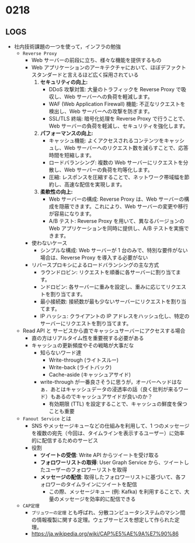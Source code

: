# 0218

## LOGS

- 社内技術課題の一つを使って，インフラの勉強
  - `Reverse Proxy`
    - Web サーバーの前段に立ち、様々な機能を提供するもの
    - Web アプリケーションのアーキテクチャにおいて、ほぼデファクトスタンダードと言えるほど広く採用されている
      1. **セキュリティの向上:**
         - DDoS 攻撃対策: 大量のトラフィックを Reverse Proxy で吸収し、Web サーバーへの負荷を軽減します。
         - WAF (Web Application Firewall) 機能: 不正なリクエストを検出し、Web サーバーへの攻撃を防ぎます。
         - SSL/TLS 終端: 暗号化処理を Reverse Proxy で行うことで、Web サーバーの負荷を軽減し、セキュリティを強化します。
      2. **パフォーマンスの向上:**
         - キャッシュ機能: よくアクセスされるコンテンツをキャッシュし、Web サーバーへのリクエスト数を減らすことで、応答時間を短縮します。
         - ロードバランシング: 複数の Web サーバーにリクエストを分散し、Web サーバーの負荷を均等化します。
         - 圧縮: レスポンスを圧縮することで、ネットワーク帯域幅を節約し、高速な配信を実現します。
      3. **柔軟性の向上:**
         - Web サーバーの構成: Reverse Proxy は、Web サーバーの構成を隠蔽できます。これにより、Web サーバーの変更や移行が容易になります。
         - A/B テスト: Reverse Proxy を用いて、異なるバージョンの Web アプリケーションを同時に提供し、A/B テストを実施できます。
    - 使わないケース
      - シンプルな構成: Web サーバーが 1 台のみで、特別な要件がない場合は、Reverse Proxy を導入する必要がない
    - リバースプロキシによるロードバランシングの主な方式
      - ラウンドロビン: リクエストを順番に各サーバーに割り当てます。
      - ンドロビン: 各サーバーに重みを設定し、重みに応じてリクエストを割り当てます。
      - 最小接続数: 接続数が最も少ないサーバーにリクエストを割り当てます。
      - IP ハッシュ: クライアントの IP アドレスをハッシュ化し、特定のサーバーにリクエストを割り当てます。
  - Read API と サービスから直でキャッシュサーバーにアクセスする場合
    - 直の方はリアルタイム性を重要視する必要がある
    - キャッシュの更新頻度やその戦略が大事だな
      - 知らないワード達
        - Write-through (ライトスルー)
        - Write-back (ライトバック)
        - Cache-aside (キャッシュアサイド)
      - write-through が一番良さそうに思うが，オーバーヘッドはなぁ．あとはキャッシュデータの浸透率の話（良く批判が来るワード）もあるのでキャッシュアサイドが良いのか？
        - 有効期限 (TTL) を設定することで、キャッシュの鮮度を保つことも重要
  - `Fanout Service` とは
    - SNS やメッセージキューなどの仕組みを利用して、1 つのメッセージを複数の宛先（今回は、タイムラインを表示するユーザー）に効率的に配信するためのサービス
    - 役割
      - **ツイートの受信**: Write API からツイートを受け取る
      - **フォロワーリストの取得**: User Graph Service から、ツイートしたユーザーのフォロワーリストを取得
      - **メッセージの配信**: 取得したフォロワーリストに基づいて、各フォロワーのタイムラインにツイートを配信
        - この際、メッセージキュー (例: Kafka) を利用することで、大量のメッセージを効率的に配信できる
  - `CAP定理`
    - `ブリュワーの定理` とも呼ばれ、分散コンピュータシステムのマシン間の情報複製に関する定理。ウェブサービスを想定して作られた定理。
    - https://ja.wikipedia.org/wiki/CAP%E5%AE%9A%E7%90%86
